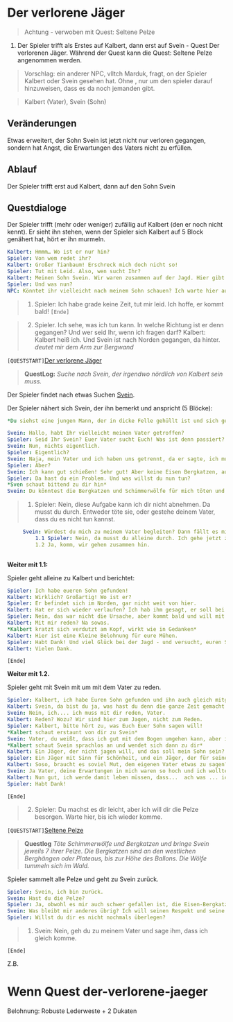 # Der verlorene Jäger

> Achtung - verwoben mit Quest: Seltene Pelze
1. Der Spieler trifft als Erstes auf Kalbert, dann erst auf Svein - Quest Der verlorenen Jäger. Während der Quest kann die Quest: Seltene Pelze angenommen werden. 



> Vorschlag: ein anderer NPC, vlltch Marduk, fragt, on der Spieler Kalbert oder Svein gesehen hat. Ohne , nur um den spieler darauf hinzuweisen, dass es da noch jemanden gibt. 

>  Kalbert (Vater), Svein (Sohn)

## Veränderungen

Etwas erweitert, der Sohn Svein ist jetzt nicht nur verloren gegangen, sondern hat Angst, die Erwartungen des Vaters nicht zu erfüllen. 

## Ablauf

Der Spieler trifft erst aud Kalbert, dann auf den Sohn Svein


## Questdialoge

Der Spieler trifft (mehr oder weniger) zufällig auf Kalbert (den er noch nicht kennt). Er sieht ihn stehen, wenn der Spieler sich Kalbert auf 5 Block genähert hat, hört er ihn murmeln.
```yml
Kalbert: Hmmm… Wo ist er nur hin?
Spieler: Von wem redet ihr?
Kalbert: Großer Tianbaum! Erschreck mich doch nicht so!
Spieler: Tut mit Leid. Also, wen sucht Ihr?
Kalbert: Meinen Sohn Svein. Wir waren zusammen auf der Jagd. Hier gibt es ausgesprochen seltene Pelze, wisst ihr? Besonders die Eisen Bergkatzen haben es mir angetan. Wir trennten uns, damit Svein sein Geschick beweisen kann, aber er sollte schon längst zurück sein. Wir wollten uns hier wieder treffen. 
Spieler: Und was nun?
NPC: Könntet ihr vielleicht nach meinem Sohn schauen? Ich warte hier auf ihn, wenn ich weggehe und er kommt zurück, dann verpassen wir uns erst recht.
````
> 1. Spieler: Ich habe grade keine Zeit, tut mir leid. Ich hoffe, er kommt bald! ```[Ende]```

> 2. Spieler. Ich sehe, was ich tun kann. In welche Richtung ist er denn gegangen? Und wer seid Ihr, wenn ich fragen darf?
     Kalbert: Kalbert heiß ich. Und Svein ist nach Norden gegangen, da hinter. *deutet mir dem Arm zur Bergwand*

`[QUESTSTART]`[Der verlorene Jäger](#der-verlorene-jaeger)

> **QuestLog:** *Suche nach Svein, der irgendwo nördlich von Kalbert sein muss.*

Der Spieler findet nach etwas Suchen [Svein](#svein).


Der Spieler nähert sich Svein, der ihn bemerkt und anspricht (5 Blöcke):
```yml
*Du siehst eine jungen Mann, der in dicke Felle gehüllt ist und sich gedankenverloren auf einen Bogen stützt. Er schaut auf, als du dich ihm näherst* 

Svein: Hallo, habt Ihr vielleicht meinen Vater getroffen?
Spieler: Seid Ihr Svein? Euer Vater sucht Euch! Was ist denn passiert?
Svein: Nun, nichts eigentlich.
Spieler: Eigentlich?
Svein: Naja, mein Vater und ich haben uns getrennt, da er sagte, ich muss jetzt endlich mal mein Geschick auf der Jagd beweisen und soll ihm Felle der Eisen Bergkatze bringen. Ich habe es ja auch versucht, aber..
Spieler: Aber?
Svein: Ich kann gut schießen! Sehr gut! Aber keine Eisen Bergkatzen, auch keine Schimmerwölfe, ich finde sie viel zu schön... ich mag ihre Pelze auch nicht tragen..
Spieler: Da hast du ein Problem. Und was willst du nun tun?
*Sven schaut bittend zu dir hin*
Svein: Du könntest die Bergkatzen und Schimmerwölfe für mich töten und die Pelze besorgen? Das ist zwar auch nicht viel besser, aber - ich bring's nicht über's Herz und ohne traue ich mich nicht zu meinem Vater zurück. Ich belohne dich auch dafür!
```

> 1. Spieler: Nein, diese Aufgabe kann ich dir nicht abnehmen. Da musst du durch. Entweder töte sie, oder gestehe deinem Vater, dass du es nicht tun kannst.
```yml
     Svein: Würdest du mich zu meinem Vater begleiten? Dann fällt es mir vielleicht leichter, mit ihm darüber zu sprechen. 
         1.1 Spieler: Nein, da musst du alleine durch. Ich gehe jetzt zu deinem Vater zurück und sage ihm, dass ich dich gefunden habe und du bald kommst. `[Ende]`
         1.2 Ja, komm, wir gehen zusammen hin. 
         
```

**Weiter mit 1.1:**

Spieler geht alleine zu Kalbert und berichtet:
```yml
Spieler: Ich habe eueren Sohn gefunden!
Kalbert: Wirklich? Großartig! Wo ist er?
Spieler: Er befindet sich im Norden, gar nicht weit von hier.
Kalbert: Hat er sich wieder verlaufen? Ich hab ihm gesagt, er soll bei mir bleiben!
Spieler: Nein, das war nicht die Ursache, aber kommt bald und will mit ech reden.
Kalbert: Mit mir reden? Na sowas. 
*Kalbert kratzt sich verdutzt am Kopf, wirkt wie in Gedanken*
Kalbert: Hier ist eine Kleine Belohnung für eure Mühen.
Spieler: Habt Dank! Und viel Glück bei der Jagd - und versucht, euren Sohn zu verstehen!
Kalbert: Vielen Dank.
``` 
`[Ende]` 

**Weiter mit 1.2.** 

Spieler geht mit Svein mit um mit dem Vater zu reden.

```yml
Spieler: Kalbert, ich habe Euren Sohn gefunden und ihn auch gleich mitgebracht.
Kalbert: Svein, da bist du ja, was hast du denn die ganze Zeit gemacht! Hast du die Pelze?
Svein: Nein, ich.... ich muss mit dir reden, Vater.
Kalbert: Reden? Wozu? Wir sind hier zum Jagen, nicht zum Reden. 
Spieler: Kalbert, bitte hört zu, was Euch Euer Sohn sagen will!
*Kalbert schaut erstaunt von dir zu Svein*
Svein: Vater, du weißt, dass ich gut mit dem Bogen umgehen kann, aber ich will keine Katzen schießen und auch keine Wölfe. Ich bewundere sie zu sehr, als dass ich ihnen ein Leid antun könnte. 
*Kalbert schaut Svein sprachlos an und wendet sich dann zu dir*
Kalbert: Ein Jäger, der nicht jagen will, und das soll mein Sohn sein?
Spieler: Ein Jäger mit Sinn für Schönheit, und ein Jäger, der für seine Überzeugung einsteht, auch wenn es ihm schwer gefallen ist. Ihr solltet stolz auf Euren Sohn sein. Er hat den Mut aufgebracht, es Euch zu sagen ... und vertraut darauf, dass Ihr es akzeptieren werdet. 
Kalbert: Soso, braucht es soviel Mut, dem eigenen Vater etwas zu sagen?
Svein: Ja Vater, deine Erwartungen in mich waren so hoch und ich wollte dich nicht enttäuschen. 
Kalbert: Nun gut, ich werde damit leben müssen, dass...  ach was ... ich sollte Euch eine Belohnung dafür geben, dass Ihr Svein gesucht habt. Nehmt dies, er wird es nicht haben wollen. 
Spieler: Habt Dank!
```
`[Ende]`

> 2.  Spieler: Du machst es dir leicht, aber ich will dir die Pelze besorgen. Warte hier, bis ich wieder komme. 

`[QUESTSTART]`[Seltene Pelze](#seltene-pelze)

> **Questlog** *Töte Schimmerwölfe und Bergkatzen und bringe Svein jeweils 7 ihrer Pelze. Die Bergkatzen sind an den westlichen Berghängen oder Plateaus, bis zur Höhe des Ballons. Die Wölfe tummeln sich im Wald.*

Spieler sammelt alle Pelze und geht zu Svein zurück. 

```yml
Spieler: Svein, ich bin zurück.
Svein: Hast du die Pelze?
Spieler: Ja, obwohl es mir auch schwer gefallen ist, die Eisen-Bergkatzen haben eine wunderbare Zeichnung. Was tust du jetzt, gehst du zurück zu deinem Vater und tust so, als ob du die Pelze gesammelt hast, die Tiere getötet?
Svein: Was bleibt mir anderes übrig? Ich will seinen Respekt und seine Zuneigung nicht verlieren. DankIch bin sehr froh, dass du mir geholfen hast, hier, nimm das als Dank.
Spieler: Willst du dir es nicht nochmals überlegen?
```
> 1. Svein: Nein, geh du zu meinem Vater und sage ihm, dass ich gleich komme. 

`[Ende]`

















Z.B.
# Wenn Quest der-verlorene-jaeger
          


Belohnung: Robuste Lederweste + 2 Dukaten
